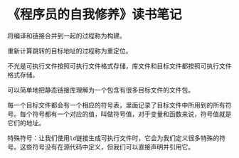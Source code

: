 # 《程序员的自我修养》读书笔记

将编译和链接合并到一起的过程称为构建。

重新计算跳转的目标地址的过程称为重定位。

不光是可执行文件按照可执行文件格式存储，库文件和目标文件都按照可执行文件格式存储。

可以简单地把静态链接库理解为一个包含有很多目标文件的文件包。

每一个目标文件都会有一个相应的符号表，里面记录了目标文件中所用到的所有符号。每个符号都有一个对应的值，叫做符号值，对于变量和函数来说，符号值就是它们的地址。

特殊符号：让我们使用`ld`链接生成可执行文件时，它会为我们定义很多特殊的符号。这些符号没有在源代码中定义，但我们可以直接声明并引用它。
